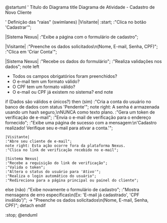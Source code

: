 @startuml
' Título do Diagrama
title Diagrama de Atividade - Cadastro de Novo Cliente

' Definição das "raias" (swimlanes)
|Visitante|
:start;
:"Clica no botão 'Cadastrar'";

|Sistema Nexus|
:"Exibe a página com o formulário de cadastro";

|Visitante|
:"Preenche os dados solicitados\n(Nome, E-mail, Senha, CPF)";
:"Clica em 'Criar Conta'";

|Sistema Nexus|
:"Recebe os dados do formulário";
:"Realiza validações nos dados";
note left

- Todos os campos obrigatórios foram preenchidos?
- O e-mail tem um formato válido?
- O CPF tem um formato válido?
- O e-mail ou CPF já existem no sistema?
  end note

if (Dados são válidos e únicos?) then (sim)
:"Cria a conta do usuário no banco de dados com status 'Pendente'";
note right: A senha é armazenada usando um hash seguro,\nNUNCA como texto plano.
:"Gera um token de verificação de e-mail";
:"Envia o e-mail de verificação para o endereço fornecido";
:"Exibe uma página de sucesso com a mensagem:\n'Cadastro realizado! Verifique seu e-mail para ativar a conta.'";

    |Visitante|
    :"Abre seu cliente de e-mail";
    note right: Esta ação ocorre fora da plataforma Nexus.
    :"Clica no link de verificação recebido no e-mail";

    |Sistema Nexus|
    :"Recebe a requisição do link de verificação";
    :"Valida o token";
    :"Altera o status do usuário para 'Ativo'";
    :"Realiza o login automático do usuário";
    :"Redireciona para a página principal ou painel do cliente";

else (não)
:"Exibe novamente o formulário de cadastro";
:"Mostra mensagens de erro específicas\n(Ex: 'E-mail já cadastrado', 'CPF inválido')";
-> "Preenche os dados solicitados\n(Nome, E-mail, Senha, CPF)";
detach
endif

:stop;
@enduml
